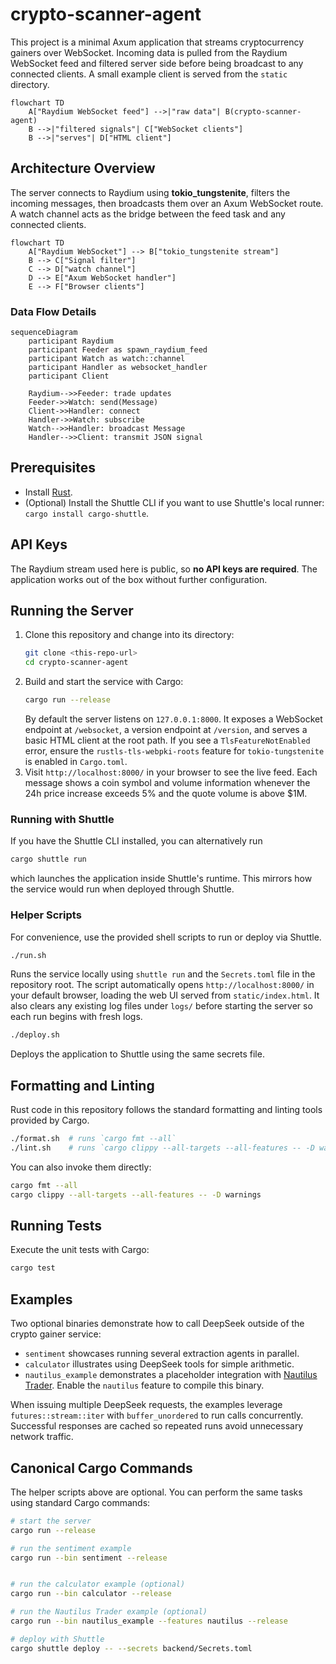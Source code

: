 # crypto-scanner-agent

This project is a minimal Axum application that streams cryptocurrency gainers over WebSocket.
Incoming data is pulled from the Raydium WebSocket feed and filtered server side before being broadcast to any connected clients.
A small example client is served from the `static` directory.

```mermaid
flowchart TD
    A["Raydium WebSocket feed"] -->|"raw data"| B(crypto-scanner-agent)
    B -->|"filtered signals"| C["WebSocket clients"]
    B -->|"serves"| D["HTML client"]
```

## Architecture Overview

The server connects to Raydium using **tokio_tungstenite**, filters the incoming
messages, then broadcasts them over an Axum WebSocket route. A watch channel
acts as the bridge between the feed task and any connected clients.

```mermaid
flowchart TD
    A["Raydium WebSocket"] --> B["tokio_tungstenite stream"]
    B --> C["Signal filter"]
    C --> D["watch channel"]
    D --> E["Axum WebSocket handler"]
    E --> F["Browser clients"]
```

### Data Flow Details

```mermaid
sequenceDiagram
    participant Raydium
    participant Feeder as spawn_raydium_feed
    participant Watch as watch::channel
    participant Handler as websocket_handler
    participant Client

    Raydium-->>Feeder: trade updates
    Feeder->>Watch: send(Message)
    Client->>Handler: connect
    Handler->>Watch: subscribe
    Watch-->>Handler: broadcast Message
    Handler-->>Client: transmit JSON signal
```

## Prerequisites

- Install [Rust](https://www.rust-lang.org/tools/install).
- (Optional) Install the Shuttle CLI if you want to use Shuttle's local runner: `cargo install cargo-shuttle`.

## API Keys

The Raydium stream used here is public, so **no API keys are required**. The application works out of the box without further configuration.

## Running the Server

1. Clone this repository and change into its directory:
   ```bash
   git clone <this-repo-url>
   cd crypto-scanner-agent
   ```
2. Build and start the service with Cargo:
   ```bash
   cargo run --release
   ```
   By default the server listens on `127.0.0.1:8000`. It exposes a WebSocket endpoint at `/websocket`, a version endpoint at `/version`, and serves a basic HTML client at the root path.
   If you see a `TlsFeatureNotEnabled` error, ensure the `rustls-tls-webpki-roots` feature for `tokio-tungstenite` is enabled in `Cargo.toml`.
3. Visit `http://localhost:8000/` in your browser to see the live feed. Each message shows a coin symbol and volume information whenever the 24h price increase exceeds 5% and the quote volume is above $1M.

### Running with Shuttle

If you have the Shuttle CLI installed, you can alternatively run
```bash
cargo shuttle run
```
which launches the application inside Shuttle's runtime. This mirrors how the service would run when deployed through Shuttle.

### Helper Scripts

For convenience, use the provided shell scripts to run or deploy via Shuttle.

```bash
./run.sh
```
Runs the service locally using `shuttle run` and the `Secrets.toml` file in the repository root. The script automatically opens `http://localhost:8000/` in your default browser, loading the web UI served from `static/index.html`. It also clears any existing log files under `logs/` before starting the server so each run begins with fresh logs.

```bash
./deploy.sh
```
Deploys the application to Shuttle using the same secrets file.

## Formatting and Linting

Rust code in this repository follows the standard formatting and linting tools provided by Cargo.

```bash
./format.sh  # runs `cargo fmt --all`
./lint.sh    # runs `cargo clippy --all-targets --all-features -- -D warnings`
```

You can also invoke them directly:

```bash
cargo fmt --all
cargo clippy --all-targets --all-features -- -D warnings
```

## Running Tests

Execute the unit tests with Cargo:

```bash
cargo test
```

## Examples

Two optional binaries demonstrate how to call DeepSeek outside of the
crypto gainer service:

- `sentiment` showcases running several extraction agents in parallel.
- `calculator` illustrates using DeepSeek tools for simple arithmetic.
- `nautilus_example` demonstrates a placeholder integration with
  [Nautilus Trader](https://github.com/nautilus-trader/nautilus-trader). Enable
  the `nautilus` feature to compile this binary.

When issuing multiple DeepSeek requests, the examples leverage
`futures::stream::iter` with `buffer_unordered` to run calls concurrently.
Successful responses are cached so repeated runs avoid unnecessary network
traffic.

## Canonical Cargo Commands

The helper scripts above are optional. You can perform the same tasks using
standard Cargo commands:

```bash
# start the server
cargo run --release

# run the sentiment example
cargo run --bin sentiment --release


# run the calculator example (optional)
cargo run --bin calculator --release

# run the Nautilus Trader example (optional)
cargo run --bin nautilus_example --features nautilus --release

# deploy with Shuttle
cargo shuttle deploy -- --secrets backend/Secrets.toml
```

